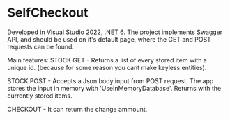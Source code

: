 # SelfCheckout

Developed in Visual Studio 2022, .NET 6.
The project implements Swagger API, and should be used on it's default page, where the GET and POST requests can be found.

Main features:
STOCK GET - Returns a list of every stored item with a unique id. (because for some reason you cant make keyless entities).

STOCK POST - Accepts a Json body input from POST request. The app stores the input in memory with 'UseInMemoryDatabase'. Returns with the currently stored items.

CHECKOUT - It can return the change ammount.
